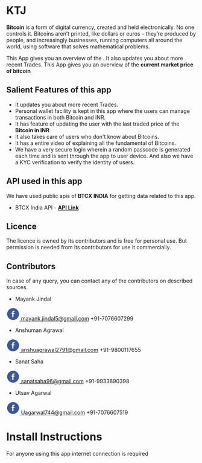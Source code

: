 # KTJ

**Bitcoin** is a form of digital currency, created and held electronically. No one controls it. Bitcoins aren’t printed, like dollars or euros – they’re produced by people, and increasingly businesses, running computers all around the world, using software that solves mathematical problems. 

This App gives you an overview of the . It also updates you about more recent Trades.
This App gives you an overview of the **current market price of bitcoin** 

Salient Features of this app 
-----

 -  It updates you about more recent Trades.
 -  Personal wallet facility is kept in this app where the users can manage transactions in both Bitcoin and INR. 
 -  It has feature of updating the user with the last traded price of the **Bitcoin in INR**
 -  It also takes care of users who don't know about Bitcoins.
 -  It has a entire video of explaining all the fundamental of Bitcoins.
 -  We have a very secure login wherein a random passcode is generated each time and is sent through the app to user device. And also we have a KYC verification to verify the identity of users.


API used in this app 
-----

We have used public apis of **BTCX INDIA** for getting data related to this app.

 -  BTCX India API -   [**API Link**](https://api.btcxindia.com)     

Licence 
-----

The licence is owned by its contributors and is free for personal use. But permission is needed from its contributors for use it commercially.

Contributors 
-----

 In case of any query, you can contact any of the contributors on described sources.

 -  Mayank Jindal

  <a href="https://www.facebook.com/mayank.jindal.9041" target="_blank" title="facebook profile" style="width:100%"><img src="https://github.com/PhilJay/MPAndroidChart/blob/master/design/facebook_icon.png" title="Share on Facebook" width="35" height=35 />
    mayank.jindal5@gmail.com
    +91-7076607299


 -  Anshuman Agrawal

  <a href="https://www.facebook.com/anshuagrawal2791" target="_blank" title="facebook profile" style="width:100%"><img src="https://github.com/PhilJay/MPAndroidChart/blob/master/design/facebook_icon.png" title="Share on Facebook" width="35" height=35 />
    anshuagrawal2791@gmail.com
    +91-9800117655

 -  Sanat Saha

  <a href="https://www.facebook.com/sanat.saha.180" target="_blank" title="facebook profile" style="width:100%"><img src="https://github.com/PhilJay/MPAndroidChart/blob/master/design/facebook_icon.png" title="Share on Facebook" width="35" height=35 />
    sanatsaha96@gmail.com
    +91-9933890398

 -  Utsav Agarwal 

 <a href="https://www.facebook.com/uagarwal744" target="_blank" title="facebook profile" style="width:100%"><img src="https://github.com/PhilJay/MPAndroidChart/blob/master/design/facebook_icon.png" title="Share on Facebook" width="35" height=35 />
     Uagarwal744@gmail.com
    +91-7076607519

    


# Install Instructions 

For anyone using this app internet connection is required 

